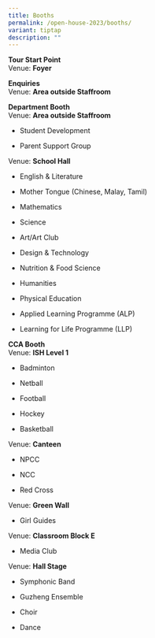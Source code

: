 ```yaml
---
title: Booths
permalink: /open-house-2023/booths/
variant: tiptap
description: ""
---
```

<p><strong>Tour Start Point</strong> 
<br>Venue: <strong>Foyer</strong>
</p>
<p><strong>Enquiries</strong> 
<br>Venue: <strong>Area outside Staffroom</strong>
</p>
<p><strong>Department Booth</strong> 
<br>Venue: <strong>Area outside Staffroom</strong>
</p>
<ul data-tight="true" class="tight">
<li>
<p>Student Development</p>
</li>
<li>
<p>Parent Support Group</p>
</li>
</ul>
<p>Venue: <strong>School Hall</strong>
</p>
<ul data-tight="true" class="tight">
<li>
<p>English &amp; Literature</p>
</li>
<li>
<p>Mother Tongue (Chinese, Malay, Tamil)</p>
</li>
<li>
<p>Mathematics</p>
</li>
<li>
<p>Science</p>
</li>
<li>
<p>Art/Art Club</p>
</li>
<li>
<p>Design &amp; Technology</p>
</li>
<li>
<p>Nutrition &amp; Food Science</p>
</li>
<li>
<p>Humanities</p>
</li>
<li>
<p>Physical Education</p>
</li>
<li>
<p>Applied Learning Programme (ALP)</p>
</li>
<li>
<p>Learning for Life Programme (LLP)</p>
</li>
</ul>
<p><strong>CCA Booth</strong> 
<br>Venue: <strong>ISH Level 1</strong> 
<br>
</p>
<ul data-tight="true" class="tight">
<li>
<p>Badminton</p>
</li>
<li>
<p>Netball</p>
</li>
<li>
<p>Football</p>
</li>
<li>
<p>Hockey</p>
</li>
<li>
<p>Basketball</p>
</li>
</ul>
<p>Venue: <strong>Canteen</strong> 
<br>
</p>
<ul data-tight="true" class="tight">
<li>
<p>NPCC</p>
</li>
<li>
<p>NCC</p>
</li>
<li>
<p>Red Cross</p>
</li>
</ul>
<p>Venue: <strong>Green Wall</strong> 
<br>
</p>
<ul data-tight="true" class="tight">
<li>
<p>Girl Guides</p>
</li>
</ul>
<p>Venue: <strong>Classroom Block E</strong> 
<br>
</p>
<ul data-tight="true" class="tight">
<li>
<p>Media Club</p>
</li>
</ul>
<p>Venue: <strong>Hall Stage</strong> 
<br>
</p>
<ul data-tight="true" class="tight">
<li>
<p>Symphonic Band</p>
</li>
<li>
<p>Guzheng Ensemble</p>
</li>
<li>
<p>Choir</p>
</li>
<li>
<p>Dance</p>
</li>
</ul>
<p></p>